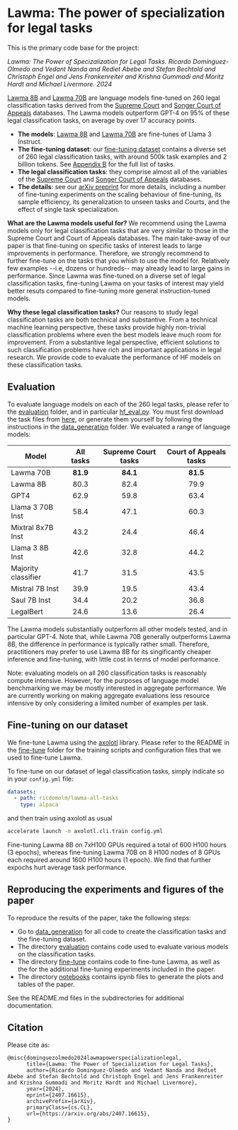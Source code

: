 # Lawma: The power of specialization for legal tasks

This is the primary code base for the project:

*Lawma: The Power of Specizalization for Legal Tasks. Ricardo Dominguez-Olmedo and Vedant Nanda and Rediet Abebe and Stefan Bechtold and Christoph Engel and Jens Frankenreiter and Krishna Gummadi and Moritz Hardt and Michael Livermore. 2024*

[Lawma 8B](https://huggingface.co/ricdomolm/lawma-8b) and [Lawma 70B](https://huggingface.co/ricdomolm/lawma-70b) are language models fine-tuned on 260 legal classification tasks derived from the [Supreme Court](http://scdb.wustl.edu/data.php) and [Songer Court of Appeals](www.songerproject.org/us-courts-of-appeals-databases.html) databases. The Lawma models outperform GPT-4 on 95\% of these legal classification tasks, on average by over 17 accuracy points.

* **The models**: [Lawma 8B](https://huggingface.co/ricdomolm/lawma-8b) and [Lawma 70B](https://huggingface.co/ricdomolm/lawma-70b) are fine-tunes of Llama 3 Instruct.
* **The fine-tuning dataset**: our [fine-tuning dataset](https://huggingface.co/datasets/ricdomolm/lawma-all-tasks) contains a diverse set of 260 legal classification tasks, with around 500k task examples and 2 billion tokens. See [Appendix B](https://arxiv.org/abs/2407.16615) for the full list of tasks.
* **The legal classification tasks**: they comprise almost all of the variables of the [Supreme Court](http://scdb.wustl.edu/data.php) and [Songer Court of Appeals](www.songerproject.org/us-courts-of-appeals-databases.html) databases.
* **The details**: see our [arXiv preprint](https://arxiv.org/abs/2407.16615) for more details, including a number of fine-tuning experiments on the
scaling behaviour of fine-tuning, its sample efficiency, its generalization to unseen tasks and Courts, and the effect of single task specialization.

**What are the Lawma models useful for?** We recommend using the Lawma models only for legal classification tasks that are very similar to those in the Supreme Court and Court of Appeals databases. The main take-away of our paper is that fine-tuning on specific tasks of interest leads to large improvements in performance. Therefore, we strongly recommend to further fine-tune on the tasks that you whish to use the model for. Relatively few examples --i.e, dozens or hundreds-- may already lead to large gains in performance. Since Lawma was fine-tuned on a diverse set of legal classification tasks, fine-tuning Lawma on your tasks of interest may yield better resuts compared to fine-tuning more general instruction-tuned models.

**Why these legal classification tasks?** Our reasons to study legal classification tasks are both technical and substantive. From a technical machine learning perspective, these tasks provide highly non-trivial classification problems where even the best models leave much room for improvement. From a substantive legal perspective, efficient solutions to such classification problems have rich and important applications in legal research. We provide code to evaluate the performance of HF models on these classification tasks.

## Evaluation

To evaluate language models on each of the 260 legal tasks, please refer to the [evaluation](evaluation/) folder, and in particular [hf_eval.py](evaluation/hf_eval.py). You must first download the task files from [here](), or generate them yourself by following the instructions in the [data_generation](data_generation/) folder. We evaluated a range of language models:

| Model   | All tasks | Supreme Court tasks | Court of Appeals tasks |
|---------|:---------:|:-------------:|:----------------:|
| Lawma 70B | **81.9** | **84.1** | **81.5** |
| Lawma 8B | 80.3 | 82.4 | 79.9 |
| GPT4 | 62.9 | 59.8 | 63.4 |
| Llama 3 70B Inst | 58.4 | 47.1 | 60.3 |
| Mixtral 8x7B Inst | 43.2 | 24.4 | 46.4 |
| Llama 3 8B Inst | 42.6 | 32.8 | 44.2 |
| Majority classifier | 41.7 | 31.5 | 43.5 |
| Mistral 7B Inst | 39.9 | 19.5 | 43.4 |
| Saul 7B Inst | 34.4 | 20.2 | 36.8 |
| LegalBert | 24.6 | 13.6 | 26.4 |

The Lawma models substantially outperform all other models tested, and in particular GPT-4. Note that, while Lawma 70B generally outperforms Lawma 8B, the difference in performance is typically rather small. Therefore, practitioners may prefer to use Lawma 8B for its singificantly cheaper inference and fine-tuning, with little cost in terms of model performance.

Note: evaluating models on all 260 classification tasks is reasonably compute intensive. However, for the purposes of language model benchmarking we may be mostly interested in aggregate performance. We are currently working on making aggregate evaluations less resource intensive by only considering a limited number of examples per task.

## Fine-tuning on our dataset

We fine-tune Lawma using the [axolotl](https://github.com/OpenAccess-AI-Collective/axolotl) library. Please refer to the README in the [fine-tune](fine-tune/) folder for the training scripts and configuration files that we used to fine-tune Lawma.

To fine-tune on our dataset of legal classification tasks, simply indicate so in your `config.yml` file:

```yaml
datasets:
  - path: ricdomolm/lawma-all-tasks
    type: alpaca
```

and then train using axolotl as usual

```bash
accelerate launch -m axolotl.cli.train config.yml
```

Fine-tuning Lawma 8B on 7xH100 GPUs required a total of 600 H100 hours (3 epochs), whereas fine-tuning Lawma 70B on 8 H100 nodes of 8 GPUs each required around 1600 H100 hours (1 epoch). We find that further expochs hurt average task performance.

## Reproducing the experiments and figures of the paper

To reproduce the results of the paper, take the following steps:
* Go to [data_generation](data_generation/) for all code to create the classification tasks and the fine-tuning dataset.
* The directory [evaluation](evaluation/) contains code used to evaluate various models on the classification tasks.
* The directory [fine-tune](fine-tune/) contains code to fine-tune Lawma, as well as the for the additional fine-tuning experiments included in the paper.
* The directory [notebooks](notebooks/) contains ipynb files to generate the plots and tables of the paper.

See the README.md files in the subdirectories for additional documentation.

## Citation

Please cite as:

```
@misc{dominguezolmedo2024lawmapowerspecializationlegal,
      title={Lawma: The Power of Specialization for Legal Tasks}, 
      author={Ricardo Dominguez-Olmedo and Vedant Nanda and Rediet Abebe and Stefan Bechtold and Christoph Engel and Jens Frankenreiter and Krishna Gummadi and Moritz Hardt and Michael Livermore},
      year={2024},
      eprint={2407.16615},
      archivePrefix={arXiv},
      primaryClass={cs.CL},
      url={https://arxiv.org/abs/2407.16615}, 
}
```
